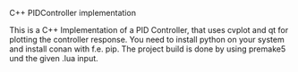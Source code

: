 C++ PIDController implementation

This is a C++ Implementation of a PID Controller, that uses cvplot and qt for plotting the controller response. 
You need to install python on your system and install conan with f.e. pip.
The project build is done by using premake5 und the given .lua input.
